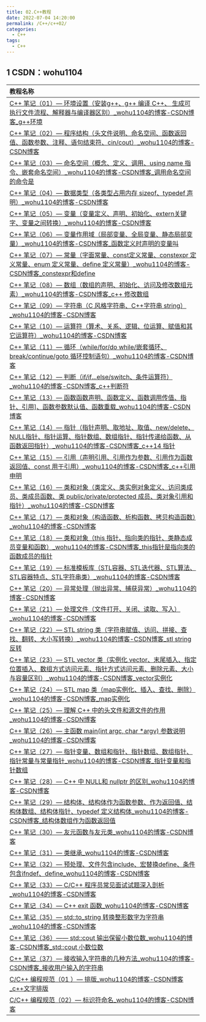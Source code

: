 ```yaml
---
title: 02.C++教程
date: 2022-07-04 14:20:00
permalink: /C++/c++02/
categories: 
  - C++
tags: 
  - C++
---
```


## 1 CSDN：wohu1104

| 教程名称                                                     |
| :----------------------------------------------------------- |
| [C++ 笔记（01）— 环境设置（安装g++、g++ 编译 C++、 生成可执行文件流程、解释器与编译器区别）_wohu1104的博客-CSDN博客_g++环境](https://blog.csdn.net/wohu1104/article/details/108015609) |
| [C++ 笔记（02）— 程序结构（头文件说明、命名空间、函数返回值、函数参数、注释、语句结束符、cin/cout）_wohu1104的博客-CSDN博客](https://blog.csdn.net/wohu1104/article/details/108019497) |
| [C++ 笔记（03）— 命名空间（概念、定义、调用、using name 指令、嵌套命名空间）_wohu1104的博客-CSDN博客_调用命名空间的命令是](https://blog.csdn.net/wohu1104/article/details/108019510) |
| [C++ 笔记（04）— 数据类型（各类型占用内存 sizeof、typedef 声明）_wohu1104的博客-CSDN博客](https://blog.csdn.net/wohu1104/article/details/108019634) |
| [C++ 笔记（05）— 变量（变量定义、声明、初始化、extern关键字、变量之间转换）_wohu1104的博客-CSDN博客](https://blog.csdn.net/wohu1104/article/details/108019653) |
| [C++ 笔记（06）— 变量作用域（局部变量、全局变量、静态局部变量）_wohu1104的博客-CSDN博客_函数定义时声明的变量叫](https://blog.csdn.net/wohu1104/article/details/108019762) |
| [C++ 笔记（07）— 常量（字面常量、const定义常量、constexpr 定义常量、enum 定义常量、define 定义常量）_wohu1104的博客-CSDN博客_constexpr和define](https://blog.csdn.net/wohu1104/article/details/108019799) |
| [C++ 笔记（08）— 数组（数组的声明、初始化、访问及修改数组元素）_wohu1104的博客-CSDN博客_c++ 修改数组](https://blog.csdn.net/wohu1104/article/details/108020004) |
| [C++ 笔记（09）— 字符串（C 风格字符串、C++字符串 string）_wohu1104的博客-CSDN博客](https://blog.csdn.net/wohu1104/article/details/108020130) |
| [C++ 笔记（10）— 运算符（算术、关系、逻辑、位运算、赋值和其它运算符）_wohu1104的博客-CSDN博客](https://blog.csdn.net/wohu1104/article/details/108020160) |
| [C++ 笔记（11）— 循环（while/for/do while/嵌套循环、break/continue/goto 循环控制语句）_wohu1104的博客-CSDN博客](https://blog.csdn.net/wohu1104/article/details/108188719) |
| [C++ 笔记（12）— 判断（if/if...else/switch、条件运算符）_wohu1104的博客-CSDN博客_c++判断符](https://blog.csdn.net/wohu1104/article/details/108188729) |
| [C++ 笔记（13）— 函数函数声明、函数定义、函数调用传值、指针、引用\]、函数参数默认值、函数重载_wohu1104的博客-CSDN博客](https://blog.csdn.net/wohu1104/article/details/108188739) |
| [C++ 笔记（14）— 指针（指针声明、取地址、取值、new/delete、NULL指针、指针运算、指针数组、数组指针、指针传递给函数、从函数返回指针）_wohu1104的博客-CSDN博客_c++14 指针](https://blog.csdn.net/wohu1104/article/details/108188876) |
| [C++ 笔记（15）— 引用（声明引用、引用作为参数、引用作为函数返回值、const 用于引用）_wohu1104的博客-CSDN博客_c++引用申明](https://blog.csdn.net/wohu1104/article/details/108188895) |
| [C++ 笔记（16）— 类和对象（类定义、类实例对象定义、访问类成员、类成员函数、类 public/private/protected 成员、类对象引用和指针）_wohu1104的博客-CSDN博客](https://blog.csdn.net/wohu1104/article/details/108188913) |
| [C++ 笔记（17）— 类和对象（构造函数、析构函数、拷贝构造函数）_wohu1104的博客-CSDN博客](https://blog.csdn.net/wohu1104/article/details/108188923) |
| [C++ 笔记（18）— 类和对象（this 指针、指向类的指针、类静态成员变量和函数）_wohu1104的博客-CSDN博客_this指针是指向类的函数成员的指针](https://blog.csdn.net/wohu1104/article/details/108188941) |
| [C++ 笔记（19）— 标准模板库（STL容器、STL迭代器、STL算法、STL容器特点、STL字符串类）_wohu1104的博客-CSDN博客](https://blog.csdn.net/wohu1104/article/details/108188955) |
| [C++ 笔记（20）— 异常处理（抛出异常、捕获异常）_wohu1104的博客-CSDN博客](https://blog.csdn.net/wohu1104/article/details/108188965) |
| [C++ 笔记（21）— 处理文件（文件打开、关闭、读取、写入）_wohu1104的博客-CSDN博客](https://blog.csdn.net/wohu1104/article/details/108430929) |
| [C++ 笔记（22）— STL string 类（字符串赋值、访问、拼接、查找、翻转、大小写转换）_wohu1104的博客-CSDN博客_stl string反转](https://blog.csdn.net/wohu1104/article/details/108430947) |
| [C++ 笔记（23）— STL vector 类（实例化 vector、末尾插入、指定位置插入、数组方式访问元素、指针方式访问元素、删除元素、大小与容量区别）_wohu1104的博客-CSDN博客_vector实例化](https://blog.csdn.net/wohu1104/article/details/108430961) |
| [C++ 笔记（24）— STL map 类（map实例化、插入、查找、删除）_wohu1104的博客-CSDN博客_map实例化](https://blog.csdn.net/wohu1104/article/details/108430982) |
| [C++ 笔记（25）— 理解 C++ 中的头文件和源文件的作用_wohu1104的博客-CSDN博客](https://blog.csdn.net/wohu1104/article/details/108523977) |
| [C++ 笔记（26）— 主函数 main(int argc, char *argv) 参数说明_wohu1104的博客-CSDN博客](https://blog.csdn.net/wohu1104/article/details/109439912) |
| [C++ 笔记（27）— 指针变量、数组和指针、指针数组、数组指针、指针常量与常量指针_wohu1104的博客-CSDN博客_指针变量和指针数组](https://blog.csdn.net/wohu1104/article/details/112503395) |
| [C++ 笔记（28）— C++ 中 NULL和 nullptr 的区别_wohu1104的博客-CSDN博客](https://blog.csdn.net/wohu1104/article/details/116848286) |
| [C++ 笔记（29）— 结构体、结构体作为函数参数、作为返回值、结构体数组、结构体指针、typedef 定义结构体_wohu1104的博客-CSDN博客_结构体数组作为函数返回值](https://blog.csdn.net/wohu1104/article/details/117693954) |
| [C++ 笔记（30）— 友元函数与友元类_wohu1104的博客-CSDN博客](https://blog.csdn.net/wohu1104/article/details/117931521) |
| [C++ 笔记（31）— 类继承_wohu1104的博客-CSDN博客](https://blog.csdn.net/wohu1104/article/details/118045231) |
| [C++ 笔记（32）— 预处理、文件包含include、宏替换define、条件包含ifndef、define_wohu1104的博客-CSDN博客](https://blog.csdn.net/wohu1104/article/details/118045830) |
| [C++ 笔记（33）— C/C++ 程序员常见面试试题深入剖析_wohu1104的博客-CSDN博客](https://blog.csdn.net/wohu1104/article/details/118548980) |
| [C++ 笔记（34）— C++ exit 函数_wohu1104的博客-CSDN博客](https://blog.csdn.net/wohu1104/article/details/118581724) |
| [C++ 笔记（35）— std::to_string 转换整形数字为字符串_wohu1104的博客-CSDN博客](https://blog.csdn.net/wohu1104/article/details/119390813) |
| [C++ 笔记（36）—— std::cout 输出保留小数位数_wohu1104的博客-CSDN博客_std::cout 小数位数](https://blog.csdn.net/wohu1104/article/details/119490291) |
| [C++ 笔记（37）— 接收输入字符串的几种方法_wohu1104的博客-CSDN博客_接收用户输入的字符串](https://blog.csdn.net/wohu1104/article/details/119546509) |
| [C/C++ 编程规范（01 ）— 排版_wohu1104的博客-CSDN博客_c++文字排版](https://blog.csdn.net/wohu1104/article/details/117828188) |
| [C/C++ 编程规范（02）— 标识符命名_wohu1104的博客-CSDN博客](https://blog.csdn.net/wohu1104/article/details/117856468) |

